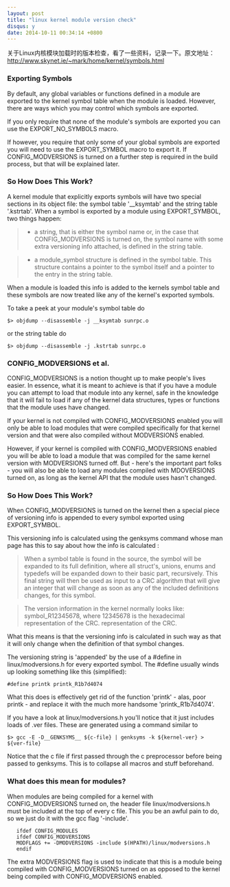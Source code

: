 ```yaml
---
layout: post
title: "linux kernel module version check"
disqus: y
date: 2014-10-11 00:34:14 +0800
---
```


关于Linux内核模块加载时的版本检查，看了一些资料，记录一下。原文地址：http://www.skynet.ie/~mark/home/kernel/symbols.html

### Exporting Symbols

   By default, any global variables or functions defined in a module are exported to the kernel symbol table when the module is loaded. However, there are ways which you may control which symbols are exported.

   If you only require that none of the module's symbols are exported you can use the EXPORT_NO_SYMBOLS macro.

   If however, you require that only some of your global symbols are exported you will need to use the EXPORT_SYMBOL macro to export it. If CONFIG_MODVERSIONS is turned on a further step is required in the build process, but that will be explained later.

### So How Does This Work?

   A kernel module that explicitly exports symbols will have two special sections in its object file: the symbol table '__ksymtab' and the string table '.kstrtab'. When a symbol is exported by a module using EXPORT_SYMBOL, two things happen:

> - a string, that is either the symbol name or, in the case that CONFIG_MODVERSIONS is turned on, the symbol name with some extra versioning info attached, is defined in the string table.

> - a module_symbol structure is defined in the symbol table. This structure contains a pointer to the symbol itself and a pointer to the entry in the string table.

   When a module is loaded this info is added to the kernels symbol table and these symbols are now treated like any of the kernel's exported symbols.

   To take a peek at your module's symbol table do

	$> objdump --disassemble -j __ksymtab sunrpc.o

   or the string table do

	$> objdump --disassemble -j .kstrtab sunrpc.o

### CONFIG_MODVERSIONS et al.

   CONFIG_MODVERSIONS is a notion thought up to make people's lives easier. In essence, what it is meant to achieve is that if you have a module you can attempt to load that module into any kernel, safe in the knowledge that it will fail to load if any of the kernel data structures, types or functions that the module uses have changed.

   If your kernel is not compiled with CONFIG_MODVERSIONS enabled you will only be able to load modules that were compiled specifically for that kernel version and that were also compiled without MODVERSIONS enabled.

   However, if your kernel is compiled with CONFIG_MODVERSIONS enabled you will be able to load a module that was compiled for the same kernel version with MODVERSIONS turned off. But - here's the important part folks - you will also be able to load any modules compiled with MDOVERSIONS turned on, as long as the kernel API that the module uses hasn't changed.

### So How Does This Work?

   When CONFIG_MODVERSIONS is turned on the kernel then a special piece of versioning info is appended to every symbol exported using EXPORT_SYMBOL.

   This versioning info is calculated using the genksyms command whose man page has this to say about how the info is calculated :

> When a symbol table is found in the source, the symbol will be expanded to its full definition, where  all  struct's,  unions, enums  and  typedefs will be expanded down to their basic part, recursively.  This final string will then be used as input to a CRC algorithm that will give an integer that will change as soon as any of the included definitions changes, for this symbol.

> The  version information in the kernel normally looks like: symbol_R12345678, where 12345678 is the hexadecimal representation of the CRC. representation of the CRC.

   What this means is that the versioning info is calculated in such way as that it will only change when the definition of that symbol changes.

   The versioning string is 'appended' by the use of a #define in linux/modversions.h for every exported symbol. The #define usually winds up looking something like this (simplified):

	#define printk printk_R1b7d4074

   What this does is effectively get rid of the function 'printk' - alas, poor printk - and replace it with the much more handsome 'printk_R1b7d4074'.

   If you have a look at linux/modversions.h you'll notice that it just includes loads of .ver files. These are generated using a command similar to

	$> gcc -E -D__GENKSYMS__ ${c-file} | genksyms -k ${kernel-ver} > ${ver-file}

   Notice that the c file if first passed through the c preprocessor before being passed to genksyms. This is to collapse all macros and stuff beforehand.

### What does this mean for modules?

   When modules are being compiled for a kernel with CONFIG_MODVERSIONS turned on, the header file linux/modversions.h must be included at the top of every c file. This you be an awful pain to do, so we just do it with the gcc flag '-include'.

       ifdef CONFIG_MODULES
       ifdef CONFIG_MODVERSIONS
       MODFLAGS += -DMODVERSIONS -include $(HPATH)/linux/modversions.h
       endif

   The extra MODVERSIONS flag is used to indicate that this is a module being compiled with CONFIG_MODVERSIONS turned on as opposed to the kernel being compiled with CONFIG_MODVERSIONS enabled.

